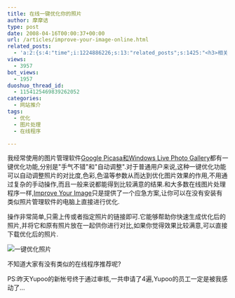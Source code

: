 ```yaml
---
title: 在线一键优化你的照片
author: 摩摩诘
type: post
date: 2008-04-16T00:00:37+00:00
url: /articles/improve-your-image-online.html
related_posts:
  - 'a:2:{s:4:"time";i:1224886226;s:13:"related_posts";s:1425:"<h3>相关日志</h3><ul class="related_post"><li><a href="http://www.digglife.cn/articles/enhance-mobile-phone-pics.html" title="如何提高手机照片的质量">如何提高手机照片的质量</a></li><li><a href="http://www.digglife.cn/articles/online-image-resizer-cropper.html" title="15个在线图片缩放剪切工具">15个在线图片缩放剪切工具</a></li><li><a href="http://www.digglife.cn/articles/online-business-cards-produced-fackbook-and-myspace.html" title="在线制作Fackbook和Myspace名片">在线制作Fackbook和Myspace名片</a></li><li><a href="http://www.digglife.cn/articles/megmypic.html" title="你也可以上国际知名杂志封面:MagMyPic">你也可以上国际知名杂志封面:MagMyPic</a></li><li><a href="http://www.digglife.cn/articles/round-pic.html" title="归来:在线给图片加上圆角效果Round Pic">归来:在线给图片加上圆角效果Round Pic</a></li><li><a href="http://www.digglife.cn/articles/%e5%9c%a8%e7%ba%bf%e7%a8%8b%e5%ba%8f%e7%ae%80%e5%8d%95%e6%98%93%e7%94%a8%e7%9a%84%e5%9c%a8%e7%ba%bf%e5%9b%be%e7%89%87%e7%bc%96%e8%be%91%e5%99%a8wiredness.html" title="在线程序:简单易用的在线图片编辑器Wiredness">在线程序:简单易用的在线图片编辑器Wiredness</a></li><li><a href="http://www.digglife.cn/articles/free-photoshop-brush.html" title="免费下载900多个Photoshop笔刷">免费下载900多个Photoshop笔刷</a></li></ul>";}'
views:
  - 3957
bot_views:
  - 1957
duoshuo_thread_id:
  - 1154125469839262052
categories:
  - 网站推介
tags:
  - 优化
  - 图片处理
  - 在线程序

---
```

我经常使用的图片管理软件<a title="Windows Live照片库 PK Google Picasa" href="https://www.digglife.net/articles/windows-live-photo-gallery-vs-picasa.html" target="_blank">Google Picasa和Windows Live Photo Gallery</a>都有一键优化功能,分别是"手气不错"和"自动调整".对于普通用户来说,这种一键优化功能可以自动调整照片的对比度,色彩,色温等参数从而达到优化图片效果的作用,不用通过复杂的手动操作,而且一般来说都能得到比较满意的结果.和大多数在线图片处理程序一样,<a title="Improve Your Image" href="http://www.improveyourimages.com/" target="_blank">Improve Your Image</a>只是提供了一个应急方案,让你可以在没有安装有类似照片管理软件的电脑上直接进行优化.

<!--more-->

操作非常简单,只需上传或者指定照片的链接即可.它能够帮助你快速生成优化后的照片,并将它和原有照片放在一起供你进行对比,如果你觉得效果比较满意,可以直接下载优化后的照片.

 ![一键优化照片][1]

不知道大家有没有类似的在线程序推荐呢?

PS:昨天Yupoo的新帐号终于通过审核,一共申请了4遍,Yupoo的员工一定是被我感动了&#8230;

 [1]: http://digglife.qiniudn.com/qiniu/2494/image/be685dc11df84b79b9537e0dd8910086.jpg